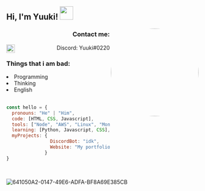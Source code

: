 <h2> Hi, I'm Yuuki! <img src="https://emoji.gg/assets/emoji/1317_intslUrarakaSleepy.gif" width="35"> </h2>
<img align='right' src="https://avatars.githubusercontent.com/u/52652158?v=4" width="230" style="border-radius: 100%;">
<h3 align="right"> Contact me: </h3>
<div align="right">
<img align="left" alt="Abhishek's Discord" width="22px" src="https://raw.githubusercontent.com/peterthehan/peterthehan/master/assets/discord.svg"/>Discord: Yuuki#0220
   </div>


### Things that i am bad:
<li> Programming </li>
<li> Thinking </li>
<li> English </li>
   <br>


```javascript
const hello = {
  pronouns: "He" | "Him",
  code: [HTML, CSS, Javascript],
  tools: ["Node", "AWS", "Linux", "MongoDB", "PhotoShop", "Unity"],
  learning: [Python, Javascript, CSS],
  myProjects: {
                DiscordBot: "idk",
                Website: "My portfolio"
              }
}
```

<br>

![641050A2-0147-49E6-ADFA-BF8A69E385CB](https://user-images.githubusercontent.com/52652158/117948870-d5efa380-b311-11eb-8f4b-f8002e3912b9.jpeg)
